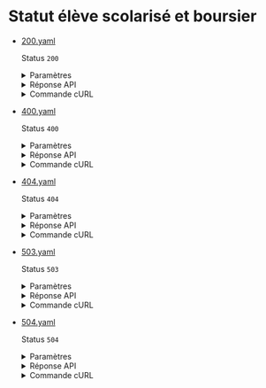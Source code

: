 # Statut élève scolarisé et boursier
* [200.yaml](200.yaml)

  Status `200`

  <details><summary>Paramètres</summary>
  <p>

  ```json
  {
    "nom": "Martin",
    "prenom": "Justine",
    "sexe": "f",
    "dateNaissance": "2000-01-20",
    "codeEtablissement": "0890003V",
    "anneeScolaire": "2022"
  }
  ```

  </p>
  </details>

  <details><summary>Réponse API</summary>
  <p>

  ```json
  {
    "eleve": {
      "nom": "Martin",
      "prenom": "Justine",
      "sexe": "F",
      "date_naissance": "2000-01-20"
    },
    "code_etablissement": "0890003V",
    "annee_scolaire": "2022-2023",
    "est_scolarise": true,
    "est_boursier": true,
    "status_eleve": {
      "code": "ST",
      "libelle": "Scolaire"
    }
  }
  ```

  </p>
  </details>

  <details><summary>Commande cURL</summary>
  <p>

  ```bash
  curl -H "X-Api-Key: $token" \
    -G -d 'nom=Martin' -d 'prenom=Justine' -d 'sexe=f' -d 'dateNaissance=2000-01-20' -d 'codeEtablissement=0890003V' -d 'anneeScolaire=2022' \
    --url "https://staging.particulier.api.gouv.fr/api/v2/scolarites"
  ```

  </p>
  </details>
* [400.yaml](400.yaml)

  Status `400`

  <details><summary>Paramètres</summary>
  <p>

  ```json
  {
    "nom": "Martin",
    "prenom": "Justine",
    "sexe": "not_valid",
    "dateNaissance": "2000-01-20",
    "codeEtablissement": "0890003V",
    "anneeScolaire": "2022"
  }
  ```

  </p>
  </details>

  <details><summary>Réponse API</summary>
  <p>

  ```json
  {
    "error": "unprocessable_entity_error_gender_error",
    "reason": "Entité non traitable",
    "message": "Le sexe n'est pas correctement formaté (m ou f)"
  }
  ```

  </p>
  </details>

  <details><summary>Commande cURL</summary>
  <p>

  ```bash
  curl -H "X-Api-Key: $token" \
    -G -d 'nom=Martin' -d 'prenom=Justine' -d 'sexe=not_valid' -d 'dateNaissance=2000-01-20' -d 'codeEtablissement=0890003V' -d 'anneeScolaire=2022' \
    --url "https://staging.particulier.api.gouv.fr/api/v2/scolarites"
  ```

  </p>
  </details>
* [404.yaml](404.yaml)

  Status `404`

  <details><summary>Paramètres</summary>
  <p>

  ```json
  {
    "nom": "Martin",
    "prenom": "Jerome",
    "sexe": "f",
    "dateNaissance": "2000-01-20",
    "codeEtablissement": "0890003V",
    "anneeScolaire": "2022"
  }
  ```

  </p>
  </details>

  <details><summary>Réponse API</summary>
  <p>

  ```json
  {
    "error": "not_found",
    "reason": "Student not found",
    "message": "Aucun étudiant n'a pu être trouvé avec les critères de recherche fournis"
  }
  ```

  </p>
  </details>

  <details><summary>Commande cURL</summary>
  <p>

  ```bash
  curl -H "X-Api-Key: $token" \
    -G -d 'nom=Martin' -d 'prenom=Jerome' -d 'sexe=f' -d 'dateNaissance=2000-01-20' -d 'codeEtablissement=0890003V' -d 'anneeScolaire=2022' \
    --url "https://staging.particulier.api.gouv.fr/api/v2/scolarites"
  ```

  </p>
  </details>
* [503.yaml](503.yaml)

  Status `503`

  <details><summary>Paramètres</summary>
  <p>

  ```json
  {
    "nom": "Depardieu",
    "prenom": "Francis",
    "sexe": "m",
    "dateNaissance": "2000-01-20",
    "codeEtablissement": "0890003V",
    "anneeScolaire": "2022"
  }
  ```

  </p>
  </details>

  <details><summary>Réponse API</summary>
  <p>

  ```json
  {
    "error": "network_error",
    "reason": "timeout of 10000 ms exceeded",
    "message": "Une erreur est survenue lors de l'appel au fournisseur de donnée"
  }
  ```

  </p>
  </details>

  <details><summary>Commande cURL</summary>
  <p>

  ```bash
  curl -H "X-Api-Key: $token" \
    -G -d 'nom=Depardieu' -d 'prenom=Francis' -d 'sexe=m' -d 'dateNaissance=2000-01-20' -d 'codeEtablissement=0890003V' -d 'anneeScolaire=2022' \
    --url "https://staging.particulier.api.gouv.fr/api/v2/scolarites"
  ```

  </p>
  </details>
* [504.yaml](504.yaml)

  Status `504`

  <details><summary>Paramètres</summary>
  <p>

  ```json
  {
    "nom": "Faure",
    "prenom": "Felix",
    "sexe": "m",
    "dateNaissance": "2000-01-20",
    "codeEtablissement": "0890003V",
    "anneeScolaire": "2022"
  }
  ```

  </p>
  </details>

  <details><summary>Réponse API</summary>
  <p>

  ```json
  {
    "error": "dummy",
    "reason": "dummy",
    "message": "dummy"
  }
  ```

  </p>
  </details>

  <details><summary>Commande cURL</summary>
  <p>

  ```bash
  curl -H "X-Api-Key: $token" \
    -G -d 'nom=Faure' -d 'prenom=Felix' -d 'sexe=m' -d 'dateNaissance=2000-01-20' -d 'codeEtablissement=0890003V' -d 'anneeScolaire=2022' \
    --url "https://staging.particulier.api.gouv.fr/api/v2/scolarites"
  ```

  </p>
  </details>
